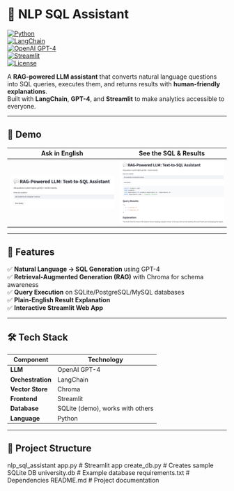 # 💬 NLP SQL Assistant  
[![Python](https://img.shields.io/badge/Python-3.9+-blue.svg)](https://www.python.org/)  
[![LangChain](https://img.shields.io/badge/LangChain-Framework-orange.svg)](https://www.langchain.com/)  
[![OpenAI GPT-4](https://img.shields.io/badge/OpenAI-GPT--4-green.svg)](https://openai.com/)  
[![Streamlit](https://img.shields.io/badge/Streamlit-App-red.svg)](https://streamlit.io/)  
[![License](https://img.shields.io/badge/License-MIT-lightgrey.svg)](LICENSE)  

A **RAG-powered LLM assistant** that converts natural language questions into SQL queries, executes them, and returns results with **human-friendly explanations**.  
Built with **LangChain**, **GPT-4**, and **Streamlit** to make analytics accessible to everyone.

---

## 📸 Demo

| Ask in English | See the SQL & Results |
|----------------|-----------------------|
| ![Question Demo](demo-question.png) | ![SQL Demo](demo-results.png) |


---

## 🚀 Features
✅ **Natural Language → SQL Generation** using GPT-4  
✅ **Retrieval-Augmented Generation (RAG)** with Chroma for schema awareness  
✅ **Query Execution** on SQLite/PostgreSQL/MySQL databases  
✅ **Plain-English Result Explanation**  
✅ **Interactive Streamlit Web App**  

---

## 🛠️ Tech Stack

| Component  | Technology |
|------------|------------|
| **LLM** | OpenAI GPT-4 |
| **Orchestration** | LangChain |
| **Vector Store** | Chroma |
| **Frontend** | Streamlit |
| **Database** | SQLite (demo), works with others |
| **Language** | Python |

---

## 📂 Project Structure
nlp_sql_assistant
app.py # Streamlit app
create_db.py # Creates sample SQLite DB
university.db # Example database
requirements.txt # Dependencies
README.md # Project documentation
